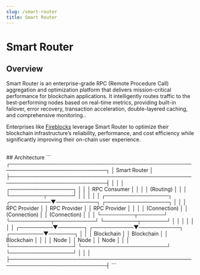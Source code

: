 ```yaml
---
slug: /smart-router
title: Smart Router
---
```

# Smart Router
## Overview

Smart Router is an enterprise-grade RPC (Remote Procedure Call) aggregation and optimization platform that delivers mission-critical performance for blockchain applications. It intelligently routes traffic to the best-performing nodes based on real-time metrics, providing built-in failover, error recovery, transaction acceleration, double-layered caching, and comprehensive monitoring..

Enterprises like [Fireblocks](https://www.lavanet.xyz/fireblocks) leverage Smart Router to optimize their blockchain infrastructure’s reliability, performance, and cost efficiency while significantly improving their on-chain user experience.

<br/>
## Architecture
```
┌────────────────────────────────────────────────────────────────────────────┐
│                              Smart Router                                  │
├────────────────────────────────────────────────────────────────────────────┤
│                                                                            │
│                           ┌─────────────────┐                              │
│                           │   RPC Consumer  │                              │
│                           │   (Routing)     │                              │
│                           └─────────┬───────┘                              │
│                                     │                                      │
│  ┌─────────────────┐    ┌───────────▼───────────┐    ┌─────────────────┐   │
│  │  RPC Provider   │    │    RPC Provider       │    │  RPC Provider   │   │
│  │   (Connection)  │    │    (Connection)       │    │   (Connection)  │   │
│  └─────────┬───────┘    └───────────┬───────────┘    └─────────┬───────┘   │
│            │                        │                          │           │
│  ┌─────────▼───────┐    ┌───────────▼───────────┐    ┌─────────▼───────┐   │
│  │  Blockchain     │    │   Blockchain          │    │  Blockchain     │   │
│  │     Node        │    │      Node             │    │      Node       │   │
│  └─────────────────┘    └───────────────────────┘    └─────────────────┘   │
│                                                                            │
├────────────────────────────────────────────────────────────────────────────┤
```

